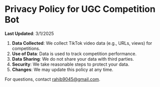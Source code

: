 # Privacy Policy for UGC Competition Bot

**Last Updated**: 3/1/2025

1. **Data Collected**: We collect TikTok video data (e.g., URLs, views) for competitions.
2. **Use of Data**: Data is used to track competition performance.
3. **Data Sharing**: We do not share your data with third parties.
4. **Security**: We take reasonable steps to protect your data.
5. **Changes**: We may update this policy at any time.

For questions, contact rahib9045@gmail.com.
